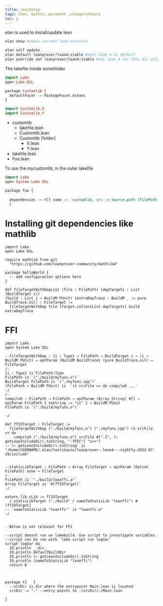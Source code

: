 ```yaml
---
title: LeanSetup
tags: lean, mathcs, puremath ,categorytheory
toc: y
---
```


elan is used to install/update lean  

```bash
elan show #shows current lean versions
```

```bash
elan self update
elan default leanprover/lean4:stable #sets lean 4 as default
elan override set leanprover/lean4:stable #set lean 4 for this dir only
```


The lakefile inside somefolder

```{.hs filename=lakefile.lean}
import Lake
open Lake DSL

package Customlib {
  defaultFacet := PackageFacet.oleans
}
```

```{.hs filename=Customlib.lean}
import Customlib.X
import Customlib.Y
```

* customlib
  * lakefile.lean
  * Customlib.lean
  * Customlib   [folder]
    * X.lean
    * Y.lean
* lakefile.lean
* Foo.lean

To use the mycustomlib, in the outer lakefile

```{.hs filename=lakefile.lean}
import Lake
open System Lake DSL

package foo {
  
  dependencies := #[{ name := `customlib, src := Source.path (FilePath.mk "customlib") }]
  }
```


# Installing git dependencies like mathlib

```{.hs}
import Lake
open Lake DSL

require mathlib from git 
  "https://github.com/leanprover-community/mathlib4"

package helloWorld {
  -- add configuration options here
}

```


```{.hs}
def fileTargetWithDepList (file : FilePath) (depTargets : List (BuildTarget i))
(build : List i → BuildM PUnit) (extraDepTrace : BuildM _ := pure BuildTrace.nil) : FileTarget :=
  fileTargetWithDep file (Target.collectList depTargets) build extraDepTrace

```

# FFI

```{.hs}
import Lake
open System Lake DSL

--fileTargetWithDep : {i : Type} → FilePath → BuildTarget i → (i → BuildM PUnit) → optParam (BuildM BuildTrace) (pure BuildTrace.nil) → FileTarget
/-
{i : Type} is FilePath:Type
FilePath is `("./build/myfuns.o")`
BuildTarget FilePath is `("./myfuns.cpp")`
(FilePath → BuildM PUnit) is  `(λ srcFile => do compileO ...`
-/
/-
compileO : FilePath → FilePath → optParam (Array String) #[] → optParam FilePath { toString := "cc" } → BuildM PUnit
FilePath is `("./build/myfuns.o")`

-/

def ffIOTarget : FileTarget := 
  fileTargetWithDep ("./build/myfuns.o") ("./myfuns.cpp") (λ srcFile => do
    compileO ("./build/myfuns.o") srcFile #["-I", (← getLeanIncludeDir).toString, "-fPIC"] "c++")
--`(← getLeanIncludeDir).toString` is "/home/USERNAME/.elan/toolchains/leanprover--lean4---nightly-2022-07-29/include"


--staticLibTarget : FilePath → Array FileTarget → optParam (Option FilePath) none → FileTarget
/-
FilePath is `"./build/leanffi.a"`
Array FileTarget is `#[ffIOTarget]`
-/

extern_lib cLib := ffIOTarget
  /-staticLibTarget ("./build" / nameToStaticLib "leanffi") #[ffIOTarget]
-- `nameToStaticLib "leanffi"` is "leanffi.a"
-/


--Below is not relevant for FFI

--script doesnt run on lakebuild. Use script to investigate variables.
--script can be ran with `lake script run logVar`
script logVar do
  IO.println __dir__ 
  IO.println defaultBuildDir
  IO.println (← getLeanIncludeDir).toString 
  IO.println (nameToStaticLib "leanffi")
  return 0



package t1   {
  --srcDir is dir where the entrypoint Main.lean is located
  srcDir := "." --entry points to ./srcDir/./Main.lean
 
}

```